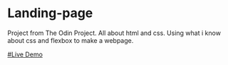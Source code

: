 # Landing-page

Project from The Odin Project. All about html and css. Using what i know about css and flexbox to make a webpage. 

<a href="https://jmends.github.io/Landing-page/">#Live Demo</a>
